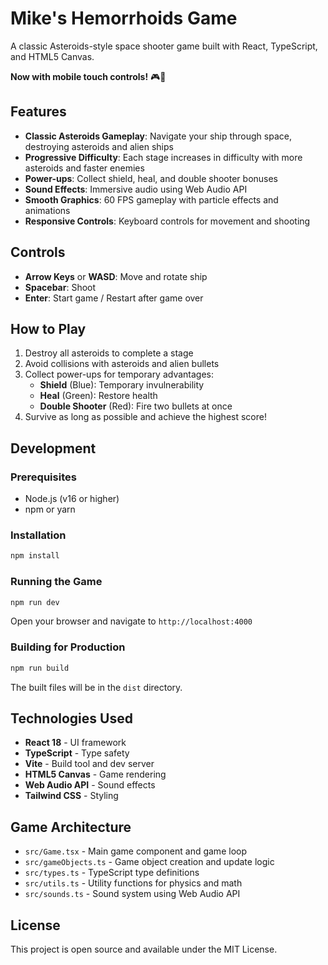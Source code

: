 # Mike's Hemorrhoids Game

A classic Asteroids-style space shooter game built with React, TypeScript, and HTML5 Canvas.

**Now with mobile touch controls!** 🎮📱

## Features

- **Classic Asteroids Gameplay**: Navigate your ship through space, destroying asteroids and alien ships
- **Progressive Difficulty**: Each stage increases in difficulty with more asteroids and faster enemies
- **Power-ups**: Collect shield, heal, and double shooter bonuses
- **Sound Effects**: Immersive audio using Web Audio API
- **Smooth Graphics**: 60 FPS gameplay with particle effects and animations
- **Responsive Controls**: Keyboard controls for movement and shooting

## Controls

- **Arrow Keys** or **WASD**: Move and rotate ship
- **Spacebar**: Shoot
- **Enter**: Start game / Restart after game over

## How to Play

1. Destroy all asteroids to complete a stage
2. Avoid collisions with asteroids and alien bullets
3. Collect power-ups for temporary advantages:
   - **Shield** (Blue): Temporary invulnerability
   - **Heal** (Green): Restore health
   - **Double Shooter** (Red): Fire two bullets at once
4. Survive as long as possible and achieve the highest score!

## Development

### Prerequisites

- Node.js (v16 or higher)
- npm or yarn

### Installation

```bash
npm install
```

### Running the Game

```bash
npm run dev
```

Open your browser and navigate to `http://localhost:4000`

### Building for Production

```bash
npm run build
```

The built files will be in the `dist` directory.

## Technologies Used

- **React 18** - UI framework
- **TypeScript** - Type safety
- **Vite** - Build tool and dev server
- **HTML5 Canvas** - Game rendering
- **Web Audio API** - Sound effects
- **Tailwind CSS** - Styling

## Game Architecture

- `src/Game.tsx` - Main game component and game loop
- `src/gameObjects.ts` - Game object creation and update logic
- `src/types.ts` - TypeScript type definitions
- `src/utils.ts` - Utility functions for physics and math
- `src/sounds.ts` - Sound system using Web Audio API

## License

This project is open source and available under the MIT License.